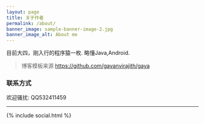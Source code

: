 ```yaml
---
layout: page
title: 关于作者
permalink: /about/
banner_image: sample-banner-image-2.jpg
banner_image_alt: About me
---
```


目前大四，刚入行的程序猿一枚.
略懂Java,Android.


>博客模板来源
>https://github.com/gayanvirajith/gaya
### 联系方式

欢迎骚扰: QQ532411459

---

{% include social.html %}

